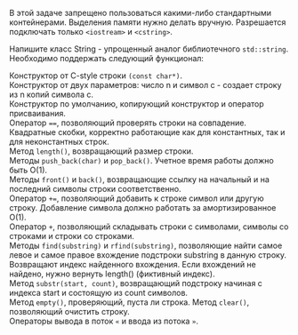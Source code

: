 В этой задаче запрещено пользоваться какими-либо стандартными контейнерами. Выделения памяти нужно делать вручную. Разрешается подключать только `<iostream>` и `<cstring>`.

Напишите класс String - упрощенный аналог библиотечного `std::string`. Необходимо поддержать следующий функционал:

Конструктор от C-style строки `(const char*)`.<br>
Конструктор от двух параметров: число n и символ c - создает строку из n копий символа c.<br>
Конструктор по умолчанию, копирующий конструктор и оператор присваивания.<br>
Оператор `==`, позволяющий проверять строки на совпадение.<br>
Квадратные скобки, корректно работающие как для константных, так и для неконстантных строк.<br>
Метод `length()`, возвращающий размер строки.<br>
Методы `push_back(char)` и `pop_back()`. Учетное время работы должно быть O(1).<br>
Методы `front()` и `back()`, возвращающие ссылку на начальный и на последний символы строки соответственно.<br>
Оператор `+=`, позволяющий добавить к строке символ или другую строку. Добавление символа должно работать за амортизированное O(1).<br>
Оператор `+`, позволяющий складывать строки с символами, символы со строками и строки со строками.<br>
Методы `find(substring)` и `rfind(substring)`, позволяющие найти самое левое и самое правое вхождение подстроки substring в данную строку. Возвращают индекс найденного вхождения. Если вхождений не найдено, нужно вернуть length() (фиктивный индекс).<br>
Метод `substr(start, count)`, возвращающий подстроку начиная с индекса start и состоящую из count символов.<br>
Метод `empty()`, проверяющий, пуста ли строка. Метод `clear()`, позволяющий очистить строку.<br>
Операторы вывода в поток `«` и ввода из потока `»`.<br>
